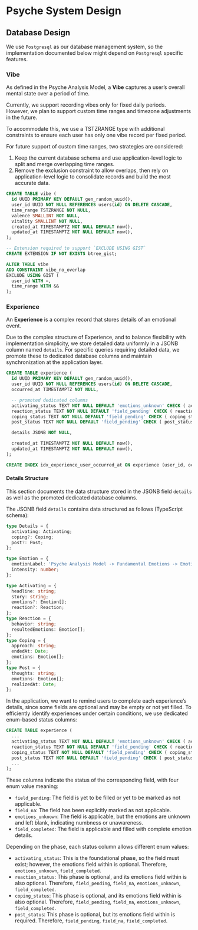 # Psyche System Design

## Database Design

We use `Postgresql` as our database management system, so the implementation documented below might depend on `Postgresql` specific features.

### Vibe

As defined in the Psyche Analysis Model, a **Vibe** captures a user’s overall mental state over a period of time.

Currently, we support recording vibes only for fixed daily periods.  
However, we plan to support custom time ranges and timezone adjustments in the future.

To accommodate this, we use a TSTZRANGE type with additional constraints to ensure each user has only one vibe record per fixed period.

For future support of custom time ranges, two strategies are considered:

1. Keep the current database schema and use application-level logic to split and merge overlapping time ranges.
2. Remove the exclusion constraint to allow overlaps, then rely on application-level logic to consolidate records and build the most accurate data.

```sql
CREATE TABLE vibe (
  id UUID PRIMARY KEY DEFAULT gen_random_uuid(),
  user_id UUID NOT NULL REFERENCES users(id) ON DELETE CASCADE,
  time_range TSTZRANGE NOT NULL,
  valence SMALLINT NOT NULL,
  vitality SMALLINT NOT NULL,
  created_at TIMESTAMPTZ NOT NULL DEFAULT now(),
  updated_at TIMESTAMPTZ NOT NULL DEFAULT now(),
);

-- Extension required to support `EXCLUDE USING GIST`
CREATE EXTENSION IF NOT EXISTS btree_gist;

ALTER TABLE vibe
ADD CONSTRAINT vibe_no_overlap
EXCLUDE USING GIST (
  user_id WITH =,
  time_range WITH &&
);
```

### Experience

An **Experience** is a complex record that stores details of an emotional event.

Due to the complex structure of Experience, and to balance flexibility with implementation simplicity, we store detailed data uniformly in a JSONB column named `details`.
For specific queries requiring detailed data, we promote these to dedicated database columns and maintain synchronization at the application layer.

```sql
CREATE TABLE experience (
  id UUID PRIMARY KEY DEFAULT gen_random_uuid(),
  user_id UUID NOT NULL REFERENCES users(id) ON DELETE CASCADE,
  occurred_at TIMESTAMPTZ NOT NULL,

  -- promoted dedicated columns
  activating_status TEXT NOT NULL DEFAULT 'emotions_unknown' CHECK ( activating_status IN ('emotions_unknown', 'field_completed')),
  reaction_status TEXT NOT NULL DEFAULT 'field_pending' CHECK ( reaction_status IN ('field_pending', 'field_na', 'emotions_unknown', 'field_completed')),
  coping_status TEXT NOT NULL DEFAULT 'field_pending' CHECK ( coping_status IN ('field_pending', 'field_na', 'emotions_unknown', 'field_completed')),
  post_status TEXT NOT NULL DEFAULT 'field_pending' CHECK ( post_status IN ('field_pending', 'field_na', 'field_completed')),

  details JSONB NOT NULL,

  created_at TIMESTAMPTZ NOT NULL DEFAULT now(),
  updated_at TIMESTAMPTZ NOT NULL DEFAULT now(),
);

CREATE INDEX idx_experience_user_occurred_at ON experience (user_id, occurred_at);
```

#### Details Structure

This section documents the data structure stored in the JSONB field `details` as well as the promoted dedicated database columns.

The JSONB field `details` contains data structured as follows (TypeScript schema):

```ts
type Details = {
  activating: Activating;
  coping?: Coping;
  post?: Post;
};

type Emotion = {
  emotionLabel: 'Psyche Analysis Model -> Fundamental Emotions -> Emotion List';
  intensity: number;
};

type Activating = {
  headline: string;
  story: string;
  emotions?: Emotion[];
  reaction?: Reaction;
};
type Reaction = {
  behavior: string;
  resultedEmotions: Emotion[];
};
type Coping = {
  approach: string;
  endedAt: Date;
  emotions: Emotion[];
};
type Post = {
  thoughts: string;
  emotions: Emotion[];
  realizedAt: Date;
};
```

In the application, we want to remind users to complete each experience’s details, since some fields are optional and may be empty or not yet filled.
To efficiently identify experiences under certain conditions, we use dedicated enum-based status columns:

```sql
CREATE TABLE experience (
  ...
  activating_status TEXT NOT NULL DEFAULT 'emotions_unknown' CHECK ( activating_status IN ('emotions_unknown', 'field_completed')),
  reaction_status TEXT NOT NULL DEFAULT 'field_pending' CHECK ( reaction_status IN ('field_pending', 'field_na', 'emotions_unknown', 'field_completed')),
  coping_status TEXT NOT NULL DEFAULT 'field_pending' CHECK ( coping_status IN ('field_pending', 'field_na', 'emotions_unknown', 'field_completed')),
  post_status TEXT NOT NULL DEFAULT 'field_pending' CHECK ( post_status IN ('field_pending', 'field_na', 'field_completed')),
  ...
);
```

These columns indicate the status of the corresponding field, with four enum value meaning:

- `field_pending`: The field is yet to be filled or yet to be marked as not applicable.
- `field_na`: The field has been explicitly marked as not applicable.
- `emotions_unknown`: The field is applicable, but the emotions are unknown and left blank, indicating numbness or unawareness.
- `field_completed`: The field is applicable and filled with complete emotion details.

Depending on the phase, each status column allows different enum values:

- `activating_status`: This is the foundational phase, so the field must exist; however, the emotions field within is optional.
  Therefore, `emotions_unknown`, `field_completed`.
- `reaction_status`: This phase is optional, and its emotions field within is also optional.
  Therefore, `field_pending`, `field_na`, `emotions_unknown`, `field_completed`.
- `coping_status`: This phase is optional, and its emotions field within is also optional.
  Therefore, `field_pending`, `field_na`, `emotions_unknown`, `field_completed`.
- `post_status`: This phase is optional, but its emotions field within is required.
  Therefore, `field_pending`, `field_na`, `field_completed`.
